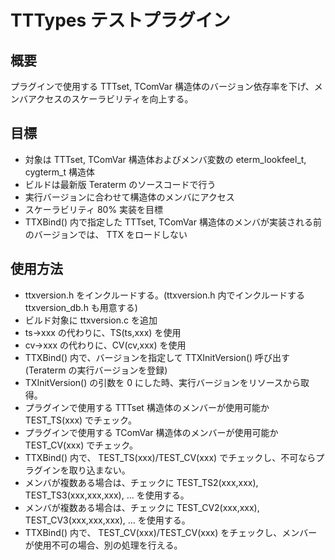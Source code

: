 ﻿# TTTypes テストプラグイン

## 概要

プラグインで使用する TTTset, TComVar 構造体のバージョン依存率を下げ、メンバアクセスのスケーラビリティを向上する。

## 目標

- 対象は TTTset, TComVar 構造体およびメンバ変数の eterm_lookfeel_t, cygterm_t 構造体
- ビルドは最新版 Teraterm のソースコードで行う
- 実行バージョンに合わせて構造体のメンバにアクセス
- スケーラビリティ 80% 実装を目標
- TTXBind() 内で指定した TTTset, TComVar 構造体のメンバが実装される前のバージョンでは、 TTX をロードしない

## 使用方法

- ttxversion.h をインクルードする。(ttxversion.h 内でインクルードする ttxversion_db.h も用意する)
- ビルド対象に ttxversion.c を追加
- ts->xxx の代わりに、TS(ts,xxx) を使用
- cv->xxx の代わりに、CV(cv,xxx) を使用
- TTXBind() 内で、バージョンを指定して TTXInitVersion() 呼び出す (Teraterm の実行バージョンを登録)
- TXInitVersion() の引数を 0 にした時、実行バージョンをリソースから取得。
- プラグインで使用する TTTset 構造体のメンバーが使用可能か TEST_TS(xxx) でチェック。
- プラグインで使用する TComVar 構造体のメンバーが使用可能か TEST_CV(xxx) でチェック。
- TTXBind() 内で、 TEST_TS(xxx)/TEST_CV(xxx) でチェックし、不可ならプラグインを取り込まない。
- メンバが複数ある場合は、チェックに TEST_TS2(xxx,xxx), TEST_TS3(xxx,xxx,xxx), ... を使用する。
- メンバが複数ある場合は、チェックに TEST_CV2(xxx,xxx), TEST_CV3(xxx,xxx,xxx), ... を使用する。
- TTXBind() 内で、 TEST_CV(xxx)/TEST_CV(xxx) をチェックし、メンバーが使用不可の場合、別の処理を行える。
